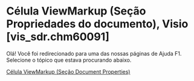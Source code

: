 
# Célula ViewMarkup (Seção Propriedades do documento), Visio [vis_sdr.chm60091]

Olá! Você foi redirecionado para uma das nossas páginas de Ajuda F1. Selecione o tópico que estava procurando abaixo.

[Célula ViewMarkup (Seção Document Properties)](http://msdn.microsoft.com/library/6c956266-8266-3312-5a68-cc9d8bdb8cd9%28Office.15%29.aspx)
